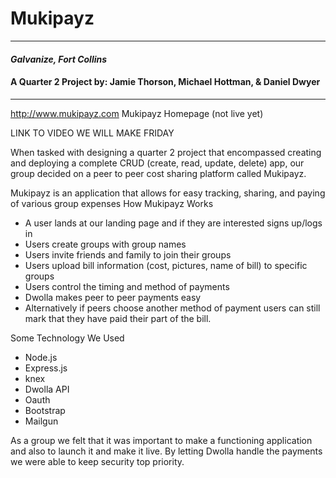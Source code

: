 # Mukipayz
---

#### _Galvanize, Fort Collins_

#### A Quarter 2 Project by: Jamie Thorson, Michael Hottman, & Daniel Dwyer
---
http://www.mukipayz.com Mukipayz Homepage (not live yet)

LINK TO VIDEO WE WILL MAKE FRIDAY

  When tasked with designing a quarter 2 project that encompassed creating and deploying a complete CRUD (create, read, update, delete) app, our group decided on a peer to peer cost sharing platform called Mukipayz.

  Mukipayz is an application that allows for easy tracking, sharing, and paying of various group expenses
  How Mukipayz Works
  * A user lands at our landing page and if they are interested signs up/logs in
  * Users create groups with group names
  * Users invite friends and family to join their groups
  * Users upload bill information (cost, pictures, name of bill) to specific groups
  * Users control the timing and method of payments
  * Dwolla makes peer to peer payments easy
  * Alternatively if peers choose another method of payment users can still mark that they have paid their part of the bill.

Some Technology We Used
- Node.js
- Express.js
- knex
- Dwolla API
- Oauth
- Bootstrap
- Mailgun


As a group we felt that it was important to make a functioning application and also to launch it and make it live. By letting Dwolla handle the payments we were able to keep security top priority.
